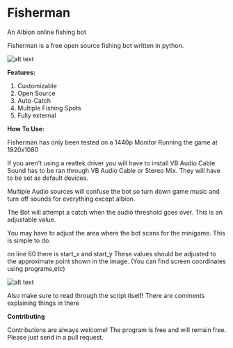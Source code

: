 # Fisherman
An Albion online fishing bot


Fisherman is a free open source fishing bot written in python.

![alt text](https://i.imgur.com/0YHDLZS.png)

**Features:**

1) Customizable
2) Open Source
3) Auto-Catch
4) Multiple Fishing Spots
5) Fully external

**How To Use:**

Fisherman has only been tested on a 1440p Monitor Running the game at 1920x1080

If you aren't using a realtek driver you will have to install VB Audio Cable. Sound has to be ran through VB Audio Cable or Stereo Mix. They will have to be set as default devices.

Multiple Audio sources will confuse the bot so turn down game music and turn off sounds for everything except albion.

The Bot will attempt a catch when the audio threshold goes over. This is an adjustable value.

You may have to adjust the area where the bot scans for the minigame. This is simple to do.

on line 60 there is start_x and start_y These values should be adjusted to the approximate point shown in the image.
(You can find screen coordinates using programs,etc)

![alt text](https://i.imgur.com/TDgpeQ6.png)

Also make sure to read through the script itself! There are comments explaining things in there 

**Contributing**

Contributions are always welcome!
The program is free and will remain free. Please just send in a pull request.
